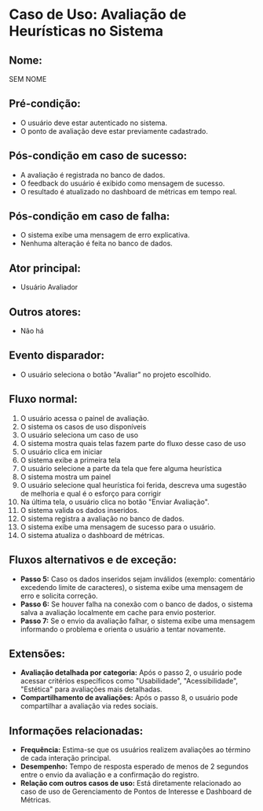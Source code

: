 # Caso de Uso: Avaliação de Heurísticas no Sistema

## Nome:
SEM NOME

## Pré-condição:
- O usuário deve estar autenticado no sistema.
- O ponto de avaliação deve estar previamente cadastrado.

## Pós-condição em caso de sucesso:
- A avaliação é registrada no banco de dados.
- O feedback do usuário é exibido como mensagem de sucesso.
- O resultado é atualizado no dashboard de métricas em tempo real.

## Pós-condição em caso de falha:
- O sistema exibe uma mensagem de erro explicativa.
- Nenhuma alteração é feita no banco de dados.

## Ator principal:
- Usuário Avaliador

## Outros atores:
- Não há

## Evento disparador:
- O usuário seleciona o botão "Avaliar" no projeto escolhido.

## Fluxo normal:
1. O usuário acessa o painel de avaliação.
2. O sistema os casos de uso disponíveis
3. O usuário seleciona um caso de uso
4. O sistema mostra quais telas fazem parte do fluxo desse caso de uso
5. O usuário clica em iniciar
6. O sistema exibe a primeira tela
7. O usuário selecione a parte da tela que fere alguma heurística
8. O sistema mostra um painel
9. O usuário selecione qual heurística foi ferida, descreva uma sugestão de melhoria e qual é o esforço para corrigir
10. Na última tela, o usuário clica no botão "Enviar Avaliação".
11. O sistema valida os dados inseridos.
12. O sistema registra a avaliação no banco de dados.
13. O sistema exibe uma mensagem de sucesso para o usuário.
14. O sistema atualiza o dashboard de métricas.

## Fluxos alternativos e de exceção:
- **Passo 5:** Caso os dados inseridos sejam inválidos (exemplo: comentário excedendo limite de caracteres), o sistema exibe uma mensagem de erro e solicita correção.
- **Passo 6:** Se houver falha na conexão com o banco de dados, o sistema salva a avaliação localmente em cache para envio posterior.
- **Passo 7:** Se o envio da avaliação falhar, o sistema exibe uma mensagem informando o problema e orienta o usuário a tentar novamente.

## Extensões:
- **Avaliação detalhada por categoria:** Após o passo 2, o usuário pode acessar critérios específicos como "Usabilidade", "Acessibilidade", "Estética" para avaliações mais detalhadas.
- **Compartilhamento de avaliações:** Após o passo 8, o usuário pode compartilhar a avaliação via redes sociais.

## Informações relacionadas:
- **Frequência:** Estima-se que os usuários realizem avaliações ao término de cada interação principal.
- **Desempenho:** Tempo de resposta esperado de menos de 2 segundos entre o envio da avaliação e a confirmação do registro.
- **Relação com outros casos de uso:** Está diretamente relacionado ao caso de uso de Gerenciamento de Pontos de Interesse e Dashboard de Métricas.
